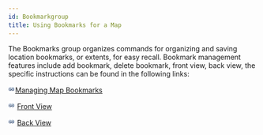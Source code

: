 ```yaml
---
id: Bookmarkgroup
title: Using Bookmarks for a Map
---
```

The Bookmarks group organizes commands for organizing and saving location bookmarks, or extents, for easy recall. Bookmark management features include add bookmark, delete bookmark, front view, back view, the specific instructions can be found in the following links:

![](../../img/smalltitle.png)[Managing Map Bookmarks](BookmarkManagement.htm)

![](../../img/smalltitle.png) [Front View](PreviousBookmark.htm)

![](../../img/smalltitle.png) [Back View](NextBookmark.htm)